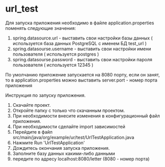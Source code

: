 # url_test
Для запуска приложения необходимо в файле application.properties поменять следующие значения:
1) spring.datasource.url - выставить свои настройки базы данных ( используется база данных PostgreSQL с именем БД test_url )
2) spring.datasourse.username - выставить свои настройки имени пользователя ( используется postgres )
3) spring.datasourse.password - выставить свои настройки пароля пользователя ( используется 12345 )

По умолчанию приложение запускается на 8080 порту, если он занят, то в application.properties можно выставить 
server.port - номер порта приложения

Инструкция по запуску приложения.
1. Скачайте проект.
2. Откройте папку с только что скачанным проектом.
3. При необходимости внесите изменения в конфигурационный файл приложения.
4. При необходимости сделайте import зависимостей
4. Перейдите в файл src/main/java/org/example/ur/test/UrlTestApplication.java
5. Нажмите Run 'UrlTestApplication' 
6. Дождитесь окончания запуска приложения.
7. Заполните базу данных какими-либо данными
8. передите по адресу localhost:8080/letter (8080 - номер порта)
